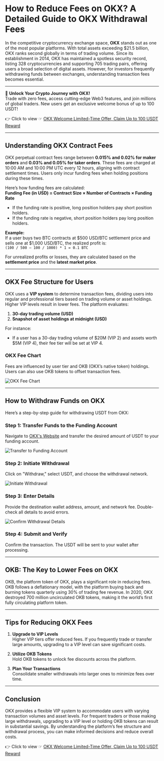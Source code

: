 # How to Reduce Fees on OKX? A Detailed Guide to OKX Withdrawal Fees

In the competitive cryptocurrency exchange space, **OKX** stands out as one of the most popular platforms. With total assets exceeding $21.5 billion, OKX ranks second globally in terms of trading volume. Since its establishment in 2014, OKX has maintained a spotless security record, listing 328 cryptocurrencies and supporting 705 trading pairs, offering users a broad selection of digital assets. However, for investors frequently withdrawing funds between exchanges, understanding transaction fees becomes essential.

---

🚀 **Unlock Your Crypto Journey with OKX!**  
Trade with zero fees, access cutting-edge Web3 features, and join millions of global traders. New users get an exclusive welcome bonus of up to 100 USDT!  

👉 Click to view ☞ [OKX Welcome Limited-Time Offer, Claim Up to 100 USDT Reward](https://bit.ly/OKXe)

---

## Understanding OKX Contract Fees

OKX perpetual contract fees range between **0.015% and 0.02% for maker orders** and **0.03% and 0.05% for taker orders**. These fees are charged at 10:00 AM and 10:00 PM UTC every 12 hours, aligning with contract settlement times. Users only incur funding fees when holding positions during these times.

Here’s how funding fees are calculated:  
**Funding Fee (in USD) = Contract Size × Number of Contracts × Funding Rate**

- If the funding rate is positive, long position holders pay short position holders.  
- If the funding rate is negative, short position holders pay long position holders.

**Example:**  
If a user buys two BTC contracts at $500 USD/BTC settlement price and sells one at $1,000 USD/BTC, the realized profit is:  
`(100 / 500 – 100 / 1000) * 1 = 0.1 BTC`

For unrealized profits or losses, they are calculated based on the **settlement price** and the **latest market price**.

---

## OKX Fee Structure for Users

OKX uses a **VIP system** to determine transaction fees, dividing users into regular and professional tiers based on trading volume or asset holdings. Higher VIP levels result in lower fees. The platform evaluates:

1. **30-day trading volume (USD)**  
2. **Snapshot of asset holdings at midnight (USD)**  

For instance:  
- If a user has a 30-day trading volume of $20M (VIP 2) and assets worth $5M (VIP 4), their fee tier will be set at VIP 4.

### OKX Fee Chart

Fees are influenced by user tier and OKB (OKX’s native token) holdings. Users can also use OKB tokens to offset transaction fees.

![OKX Fee Chart](https://assets.matters.news/embed/4a869563-214e-49b2-b192-951e5888884e.jpeg)

---

## How to Withdraw Funds on OKX

Here’s a step-by-step guide for withdrawing USDT from OKX:

### Step 1: Transfer Funds to the Funding Account  
Navigate to [OKX's Website](https://bit.ly/OKXe) and transfer the desired amount of USDT to your funding account.

![Transfer to Funding Account](https://assets.matters.news/embed/b5004766-c2d6-4191-9815-e739cd4fc79a.jpeg)

### Step 2: Initiate Withdrawal  
Click on "Withdraw," select USDT, and choose the withdrawal network.

![Initiate Withdrawal](https://assets.matters.news/embed/295b7709-f2f4-4dd1-bf5f-a5d4099c229d.jpeg)

### Step 3: Enter Details  
Provide the destination wallet address, amount, and network fee. Double-check all details to avoid errors.

![Confirm Withdrawal Details](https://assets.matters.news/embed/3b426209-92e1-4abf-884f-db62acd22527.jpeg)

### Step 4: Submit and Verify  
Confirm the transaction. The USDT will be sent to your wallet after processing.

---

## OKB: The Key to Lower Fees on OKX

OKB, the platform token of OKX, plays a significant role in reducing fees. OKB follows a deflationary model, with the platform buying back and burning tokens quarterly using 30% of trading fee revenue. In 2020, OKX destroyed 700 million uncirculated OKB tokens, making it the world’s first fully circulating platform token.

---

## Tips for Reducing OKX Fees

1. **Upgrade to VIP Levels**  
   Higher VIP tiers offer reduced fees. If you frequently trade or transfer large amounts, upgrading to a VIP level can save significant costs.

2. **Utilize OKB Tokens**  
   Hold OKB tokens to unlock fee discounts across the platform.

3. **Plan Your Transactions**  
   Consolidate smaller withdrawals into larger ones to minimize fees over time.

---

## Conclusion

OKX provides a flexible VIP system to accommodate users with varying transaction volumes and asset levels. For frequent traders or those making large withdrawals, upgrading to a VIP level or holding OKB tokens can result in substantial savings. By understanding the platform’s fee structure and withdrawal process, you can make informed decisions and reduce overall costs.

👉 Click to view ☞ [OKX Welcome Limited-Time Offer, Claim Up to 100 USDT Reward](https://bit.ly/OKXe)
